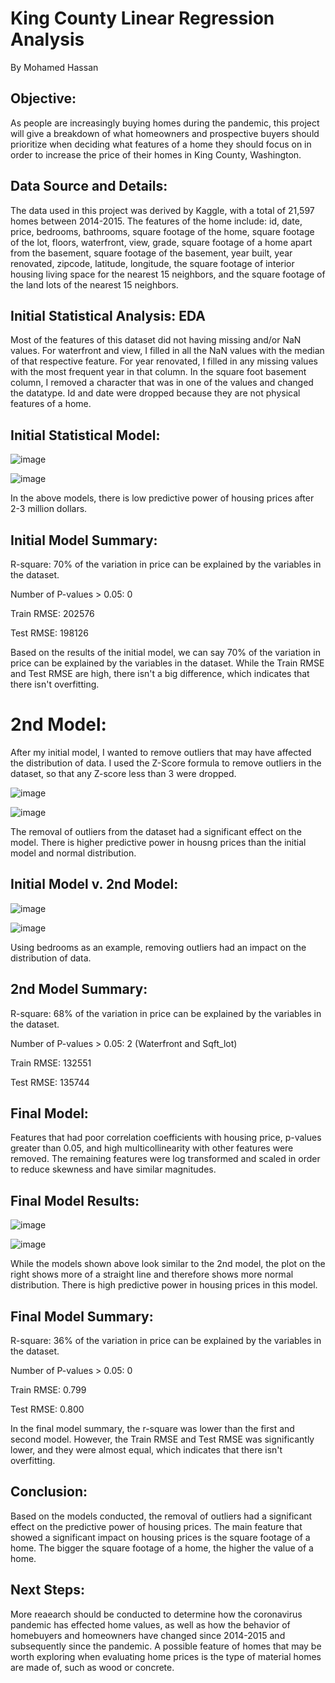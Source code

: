 # King County Linear Regression Analysis

By Mohamed Hassan

## Objective:

As people are increasingly buying homes during the pandemic, this project will give a breakdown of what homeowners and prospective buyers should prioritize when deciding what features of a home they should focus on in order to increase the price of their homes in King County, Washington.

## Data Source and Details:

The data used in this project was derived by Kaggle, with a total of 21,597 homes between 2014-2015. The features of the home include: id, date, price, bedrooms, bathrooms, square footage of the home, square footage of the lot, floors, waterfront, view, grade, square footage of a home apart from the basement, square footage of the basement, year built, year renovated, zipcode, latitude,	longitude, the square footage of interior housing living space for the nearest 15 neighbors, and the square footage of the land lots of the nearest 15 neighbors.

## Initial Statistical Analysis: EDA

Most of the features of this dataset did not having missing and/or NaN values. For waterfront and view, I filled in all the NaN values with the median of that respective feature. For year renovated, I filled in any missing values with the most frequent year in that column. In the square foot basement column, I removed a character that was in one of the values and changed the datatype. Id and date were dropped because they are not physical features of a home.

## Initial Statistical Model:

![image](https://user-images.githubusercontent.com/77416319/128756741-6a7daf6e-7d7c-4d44-a008-6e984fb94fc6.png)

![image](https://user-images.githubusercontent.com/77416319/128756790-5b27056d-4e2e-4c55-b342-5340bb060669.png)

In the above models, there is low predictive power of housing prices after 2-3 million dollars. 

## Initial Model Summary:

R-square: 70% of the variation in price can be explained by the variables in the dataset.

Number of P-values > 0.05: 0

Train RMSE: 202576

Test RMSE: 198126

Based on the results of the initial model, we can say 70% of the variation in price can be explained by the variables in the dataset. While the Train RMSE and Test RMSE are high, there isn't a big difference, which indicates that there isn't overfitting.

# 2nd Model: 

After my initial model, I wanted to remove outliers that may have affected the distribution of data. I used the Z-Score formula to remove outliers in the dataset, so that any Z-score less than 3 were dropped. 

![image](https://user-images.githubusercontent.com/77416319/128773289-7ebaa887-c065-452a-a946-b25f7c4dc7dd.png)

![image](https://user-images.githubusercontent.com/77416319/128773331-2413535c-1bd8-47d5-a8cc-33d3c54caf20.png)

The removal of outliers from the dataset had a significant effect on the model. There is higher predictive power in housng prices than the initial model and normal distribution.

## Initial Model v. 2nd Model:

![image](https://user-images.githubusercontent.com/77416319/128804516-a9900823-2e6b-433b-b5f7-c5cb31213fef.png)

![image](https://user-images.githubusercontent.com/77416319/128804527-3f4a9b67-035f-4383-8c97-9ffd2c95c097.png)

Using bedrooms as an example, removing outliers had an impact on the distribution of data.

## 2nd Model Summary:

R-square: 68% of the variation in price can be explained by the variables in the dataset. 

Number of P-values > 0.05: 2 (Waterfront and Sqft_lot)

Train RMSE: 132551

Test RMSE: 135744

## Final Model:

Features that had poor correlation coefficients with housing price, p-values greater than 0.05, and high multicollinearity with other features were removed. The remaining features were log transformed and scaled in order to reduce skewness and have similar magnitudes.

## Final Model Results:

![image](https://user-images.githubusercontent.com/77416319/128873400-9e55276d-3b0d-4253-a312-12e5e2e40528.png)

![image](https://user-images.githubusercontent.com/77416319/128873459-408dad31-5617-4337-9047-7a319adf1198.png)

While the models shown above look similar to the 2nd model, the plot on the right shows more of a straight line and therefore shows more normal distribution. There is high predictive power in housing prices in this model.

## Final Model Summary:

R-square: 36% of the variation in price can be explained by the variables in the dataset. 

Number of P-values > 0.05: 0

Train RMSE: 0.799

Test RMSE: 0.800

In the final model summary, the r-square was lower than the first and second model. However, the Train RMSE and Test RMSE was significantly lower, and they were almost equal, which indicates that there isn't overfitting. 

## Conclusion: 

Based on the models conducted, the removal of outliers had a significant effect on the predictive power of housing prices. The main feature that showed a significant impact on housing prices is the square footage of a home. The bigger the square footage of a home, the higher the value of a home.

## Next Steps: 

More reaearch should be conducted to determine how the coronavirus pandemic has effected home values, as well as how the behavior of homebuyers and homeowners have changed since 2014-2015 and subsequently since the pandemic. A possible feature of homes that may be worth exploring when evaluating home prices is the type of material homes are made of, such as wood or concrete. 

